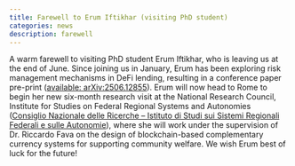 ```yaml
---
title: Farewell to Erum Iftikhar (visiting PhD student)
categories: news
description: farewell
---
```

A warm farewell to visiting PhD student Erum Iftikhar, who is leaving us at the end of June. Since joining us in January, Erum has been exploring risk management mechanisms in DeFi lending, resulting in a conference paper pre-print ([available: arXiv:2506.12855](https://doi.org/10.48550/arXiv.2506.12855)). Erum will now head to Rome to begin her new six-month research visit at the National Research Council, Institute for Studies on Federal Regional Systems and Autonomies ([Consiglio Nazionale delle Ricerche – Istituto di Studi sui Sistemi Regionali Federali e sulle Autonomie](https://www.issirfa.cnr.it/)), where she will work under the supervision of Dr. Riccardo Fava on the design of blockchain-based complementary currency systems for supporting community welfare. We wish Erum best of luck for the future! 